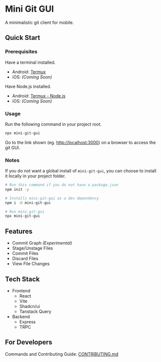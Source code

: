 # Mini Git GUI

A minimalistic git client for mobile.

## Quick Start

### Prerequisites

Have a terminal installed.

- Android: [Termux](https://termux.dev/en/)
- iOS: _(Coming Soon)_

Have Node.js installed.

- Android: [Termux - Node.js](https://wiki.termux.com/index.php?title=Node.js&mobileaction=toggle_view_mobile)
- iOS: _(Coming Soon)_

### Usage

Run the following command in your project root.

```bash
npx mini-git-gui
```

Go to the link shown (eg. <http://localhost:3000>) on a browser to access the git GUI.

### Notes

If you do not want a global install of `mini-git-gui`, you can choose to install it locally in your project folder.

``` bash
# Run this command if you do not have a package.json
npm init -y

# Installs mini-git-gui as a dev dependency
npm i -D mini-git-gui

# Run mini-git-gui
npx mini-git-gui
```

## Features

- Commit Graph _(Experimental)_
- Stage/Unstage Files
- Commit Files
- Discard Files
- View File Changes

## Tech Stack

- Frontend
  - React
  - Vite
  - Shadcn/ui
  - Tanstack Query
- Backend
  - Express
  - TRPC

## For Developers

Commands and Contributing Guide: [CONTRIBUTING.md](./CONTRIBUTING.md)
